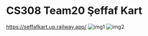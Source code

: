 # CS308 Team20 Şeffaf Kart
https://seffafkart.up.railway.app/
![img1](https://user-images.githubusercontent.com/74345156/199616414-3d991a38-5c20-4cd1-a44f-6c20219293f6.PNG)
![img2](https://user-images.githubusercontent.com/74345156/199616446-b317616a-42de-4518-a594-0f7beedcfb17.PNG)
